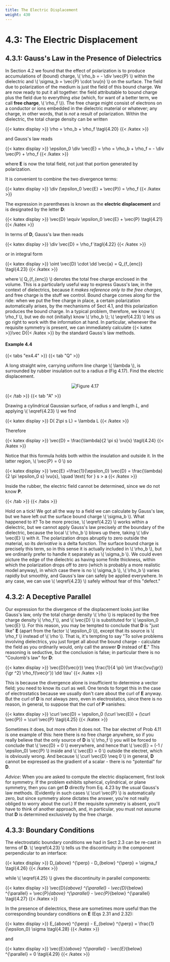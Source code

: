 ```yaml
---
title: The Electric Displacement
weight: 430
---
```


# 4.3: The Electric Displacement

## 4.3.1: Gauss's Law in the Presence of Dielectrics

In Section 4.2 we found that the effect of polarization is to produce accumulations of (bound) charge, \\( \rho_b = - \div \vec{P} \\) within the dielectric and \\( \sigma_b = \vec{P} \cdot \vu{n} \\) on the surface. The field due to polarization of the medium is just the field of this bound charge. We are now ready to put it all together: the field attributable to bound charge plus the field due to everything _else_ (which, for want of a better term, we call __free charge__, \\( \rho_f \\)). The free charge might consist of electrons on a conductor or ions embedded in the dielectric material or whatever; any charge, in other words, that is _not_ a result of polarization. Within the dielectric, the total charge density can be written

{{< katex display >}}
\rho = \rho_b + \rho_f \tagl{4.20}
{{< /katex >}}

and Gauss's law reads

{{< katex display >}}
\epsilon_0 \div \vec{E} = \rho = \rho_b + \rho_f = - \div \vec{P} + \rho_f
{{< /katex >}}

where __E__ is now the total field, not just that portion generated by polarization.

It is convenient to combine the two divergence terms:

{{< katex display >}}
\div (\epsilon_0 \vec{E} + \vec{P}) = \rho_f
{{< /katex >}}

The expression in parentheses is known as the __electric displacement__ and is designated by the letter __D__:

{{< katex display >}}
\vec{D} \equiv \epsilon_0 \vec{E} + \vec{P} \tagl{4.21}
{{< /katex >}}

In terms of __D__, Gauss's law then reads

{{< katex display >}}
\div \vec{D} = \rho_f \tagl{4.22}
{{< /katex >}}

or in integral form

{{< katex display >}}
\oint \vec{D} \cdot \dd \vec{a} = Q_{f_{enc}} \tagl{4.23}
{{< /katex >}}

where \\( Q_{f_{enc}} \\) denotes the total free charge enclosed in the volume. This is a particularly useful way to express Gauss's law, in the context of dielectrics, because it _makes reference only to the free charges_, and free charge is the stuff we control. Bound charge comes along for the ride: when we put the free charge in place, a certain polarization automatically arises, by the mechanisms of Sect 4.1, and this polarization produces the bound charge. In a typical problem, therefore, we know \\( \rho_f \\), but we do not (initially) know \\( \rho_b \\); \\( \eqref{4.23} \\) lets us go right to work with the information at hand. In particular, whenever the requisite symmetry is present, we can immediately calculate {{< katex >}}\vec D{{< /katex >}} by the standard Gauss's law methods.

#### Example 4.4

{{< tabs "ex4.4" >}}
{{< tab "Q" >}}

A long straight wire, carrying uniform line charge \\( \lambda \\), is surrounded by rubber insulation out to a radius _a_ (Fig 4.17). Find the electric displacement.

<p align="center"> <img alt="Figure 4.17" src="/r/img/griffiths/4.17.png" /> </p>

{{< /tab >}}
{{< tab "A" >}}

Drawing a cylindrical Gaussian surface, of radius _s_ and length _L_, and applying \\( \eqref{4.23} \\) we find

{{< katex display >}}
D( 2\pi s L) = \lambda L
{{< /katex >}}

Therefore

{{< katex display >}}
\vec{D} = \frac{\lambda}{2 \pi s} \vu{s} \tagl{4.24}
{{< /katex >}}

Notice that this formula holds both within the insulation and outside it. In the latter region, \\( \vec{P} = 0 \\) so

{{< katex display >}}
\vec{E}  =\frac{1}{\epsilon_0} \vec{D} = \frac{\lambda}{2 \pi \epsilon_0 s} \vu{s}, \quad \text{ for } s > a
{{< /katex >}}

Inside the rubber, the electric field cannot be determined, since we do not know __P__.


{{< /tab >}}
{{< /tabs >}}

Hold on a tick! We got all the way to a field we can calculate by Gauss's law, but we have left out the surface bound charge \\( \sigma_b \\). What happened to it? To be more precise, \\( \eqref{4.22} \\) works within a dielectric, but we cannot apply Gauss's law precisely _at_ the boundary of the dielectric, because the local \\( \rho_b \\) blows up there, taking \\( \div \vec{E} \\) with it. The polarization drops abruptly to zero outside the material, so its _derivative_ is a delta function. The surface bound charge is precisely this term, so in this sense it is actually included in \\( \rho_b \\), but we ordinarily prefer to handle it separately as \\( \sigma_b \\). We could even picture the edge of the dielectric as having some finite thickness, within which the polarization drops off to zero (which is probably a more realistic model anyway), in which case there is no \\( \sigma_b \\), \\( \rho_b \\) varies rapidly but smoothly, and Gauss's law can safely be applied everywhere. In any case, we can use \\( \eqref{4.23} \\) safely without fear of this "defect."

## 4.3.2: A Deceptive Parallel

Our expression for the divergence of the displacement looks _just_ like Gauss's law, only the total charge density \\( \rho \\) is replaced by the free charge density \\( \rho_f \\), and \\( \vec{D} \\) is substituted for \\( \epsilon_0 \vec{E} \\). For this reason, you may be tempted to conclude that __D__ is "just like" __E__ (apart from the factor \\( \epsilon_0 \\)), except that its source is \\( \rho_f \\) instead of \\( \rho \\). That is, it's tempting to say "To solve problems involving dielectrics, you just forget all about the bound charge - calculate the field as you ordinarily would, only call the answer __D__ instead of __E__." This reasoning is seductive, but the conclusion is false; in particular there is no "Coulomb's law" for __D__:

{{< katex display >}}
\vec{D}(\vec{r}) \neq \frac{1}{4 \pi} \int \frac{\vu{\gr}}{\gr ^2} \rho_f(\vec{r'}) \dd \tau'
{{< /katex >}}

This is because the divergence alone is insufficient to determine a vector field; you need to know its curl as well. One tends to forget this in the case of electrostatics because we usually don't care about the curl of __E__ anyway. But the curl of __D__ is _not_ always zero, even in electrostatics, since there is no reason, in general, to suppose that the curl of __P__ vanishes:

{{< katex display >}}
\curl \vec{D} = \epsilon_0 (\curl \vec{E}) + (\curl \vec{P}) = \curl \vec{P} \tagl{4.25}
{{< /katex >}}

Sometimes it does, but more often it does not. The bar electret of Prob 4.11 is one example of this: here there is no free charge anywhere, so if you really believe that the only source of __D__ is \\( \rho_f \\) you will be forced to conclude that \\( \vec{D} = 0 \\) everywhere, and hence that \\( \vec{E} = (-1 / \epsilon_0) \vec{P} \\) inside and \\( \vec{E} = 0 \\) outside the electret, which is obviously wrong. And because \\( \curl \vec{D} \neq 0 \\) in general, __D__ cannot be expressed as the gradient of a scalar - there is no "potential" for __D__.

_Advice_: When you are asked to compute the electric displacement, first look for symmetry. If the problem exhibits spherical, cylindrical, or plane symmetry, then you can get __D__ directly from Eq. 4.23 by the usual Gauss's law methods. (Evidently in such cases \\( \curl \vec{P} \\)  is automatically zero, but since symmetry alone dictates the answer, you're not really obliged to worry about the curl.) If the requisite symmetry is absent, you'll have to think of another approach, and, in particular, you must not assume that __D__ is determined exclusively by the free charge.

## 4.3.3: Boundary Conditions

The electrostatic boundary conditions we had in Sect 2.3 can be re-cast in terms of __D__. \\( \eqref{4.23} \\) tells us the discontinuity in the component perpendicular to an interface:

{{< katex display >}}
D_{above} ^{\perp} - D_{below} ^{\perp} = \sigma_f \tagl{4.26}
{{< /katex >}}

while \\( \eqref{4.25} \\) gives the discontinuity in parallel components:

{{< katex display >}}
\vec{D}_{above} ^{\parallel} - \vec{D}_{below} ^{\parallel} = \vec{P}_{above} ^{\parallel} - \vec{P}_{below} ^{\parallel} \tagl{4.27}
{{< /katex >}}

In the presence of dielectrics, these are sometimes more useful than the corresponding boundary conditions on __E__ (Eqs 2.31 and 2.32):

{{< katex display >}}
E_{above} ^{\perp} - E_{below} ^{\perp} = \frac{1}{\epsilon_0} \sigma \tagl{4.28}
{{< /katex >}}

and

{{< katex display >}}
\vec{E}_{above} ^{\parallel} - \vec{E}_{below} ^{\parallel} = 0 \tagl{4.29}
{{< /katex >}}

